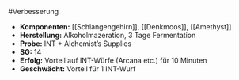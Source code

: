 #Verbesserung 
- **Komponenten:** [[Schlangengehirn]], [[Denkmoos]], [[Amethyst]]
- **Herstellung:** Alkoholmazeration, 3 Tage Fermentation
- **Probe:** INT + Alchemist’s Supplies
- **SG:** 14
- **Erfolg:** Vorteil auf INT-Würfe (Arcana etc.) für 10 Minuten
- **Geschwächt:** Vorteil für 1 INT-Wurf
